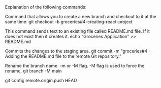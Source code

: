 Explanation of the following commands:

Command that allows you to create a new branch and checkout to it at the same time:
git checkout -b groceries#4-creating-react-project

This command sends text to an existing file called README.md file. If it does not exist then it creates it.
echo "Groceries Application" >> README.md

Commits the changes to the staging area. 
git commit -m "groceries#4 - Adding the README.md file to the remote Git repository."

Rename the branch name. -m or -M flag. -M flag is used to force the rename.
git branch -M main

git config remote.origin.push HEAD